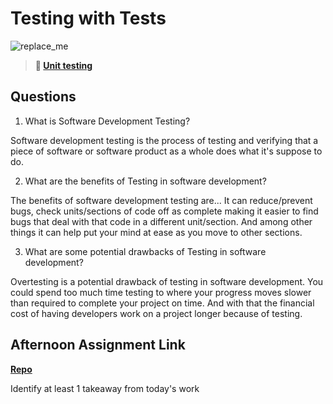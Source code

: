 # Testing with Tests

![replace_me](https://codeworks.blob.core.windows.net/public/assets/img/illustrations/placeholder.svg)

> **📖 [Unit testing](https://codeworksacademy.com/fs-student-guide/resources/wk8-9/03-Unit-Testing)**

## Questions

1. What is Software Development Testing?

Software development testing is the process of testing and verifying that a piece of software or software product as a whole does what it's suppose to do. 

2. What are the benefits of Testing in software development?

The benefits of software development testing are... It can reduce/prevent bugs, check units/sections of code off as complete making it easier to find bugs that deal with that code in a different unit/section. And among other things it can help put your mind at ease as you move to other sections.

3. What are some potential drawbacks of Testing in software development?

Overtesting is a potential drawback of testing in software development. You could spend too much time testing to where your progress moves slower than required to complete your project on time. And with that the financial cost of having developers work on a project longer because of testing.

## Afternoon Assignment Link

**[Repo](https://github.com/tylertruman/<ASSIGNMENT_REPO>)**

Identify at least 1 takeaway from today's work
